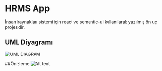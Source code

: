 # HRMS App

İnsan kaynakları sistemi için react ve semantic-ui kullanılarak yazılmış ön uç projesidir.

## UML Diyagramı

![UML DIAGRAM](https://imgur.com/X9p9Jxz.png)

##Önizleme
![Alt text](https://imgur.com/p38W4T5.jpg)
